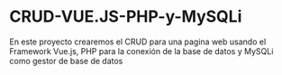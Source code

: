 # CRUD-VUE.JS-PHP-y-MySQLi
En este proyecto crearemos el CRUD para una pagina web usando el Framework Vue.js, PHP para la conexión de la base de datos y MySQLi como gestor de base de datos
